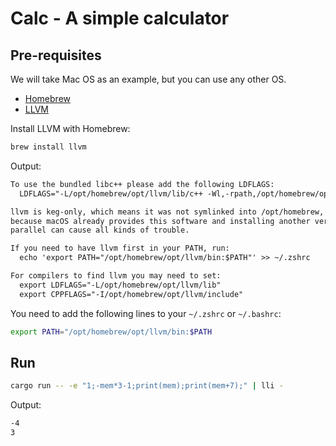 # Calc - A simple calculator

## Pre-requisites

We will take Mac OS as an example, but you can use any other OS. 

- [Homebrew](https://brew.sh/)
- [LLVM](https://llvm.org/)

Install LLVM with Homebrew:

```sh
brew install llvm
```

Output:

```md
To use the bundled libc++ please add the following LDFLAGS:
  LDFLAGS="-L/opt/homebrew/opt/llvm/lib/c++ -Wl,-rpath,/opt/homebrew/opt/llvm/lib/c++"

llvm is keg-only, which means it was not symlinked into /opt/homebrew,
because macOS already provides this software and installing another version in
parallel can cause all kinds of trouble.

If you need to have llvm first in your PATH, run:
  echo 'export PATH="/opt/homebrew/opt/llvm/bin:$PATH"' >> ~/.zshrc

For compilers to find llvm you may need to set:
  export LDFLAGS="-L/opt/homebrew/opt/llvm/lib"
  export CPPFLAGS="-I/opt/homebrew/opt/llvm/include"
```

You need to add the following lines to your `~/.zshrc` or `~/.bashrc`:

```sh
export PATH="/opt/homebrew/opt/llvm/bin:$PATH
```

## Run

```sh
cargo run -- -e "1;-mem*3-1;print(mem);print(mem+7);" | lli -
```

Output:

```sh
-4
3
```
